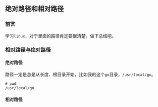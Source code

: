 ## 绝对路径和相对路径


### 前言

学习`linux`，对于里面的路径肯定要很清楚。做下总结吧。

### 相对路径与绝对路径

#### 绝对路径

路径一定是总是从长度、根目录开始，比如我的这个`go`目录，`/usr/local/go`。

````
# pwd
/usr/local/go
````

#### 相对路径

